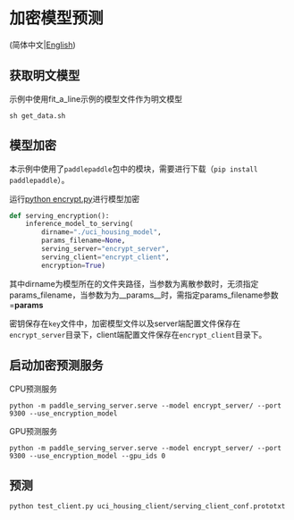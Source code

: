# 加密模型预测

(简体中文|[English](README.md))

## 获取明文模型

示例中使用fit_a_line示例的模型文件作为明文模型

```
sh get_data.sh
```

## 模型加密
本示例中使用了`paddlepaddle`包中的模块，需要进行下载（`pip install paddlepaddle`）。

运行[python encrypt.py](./encrypt.py)进行模型加密

[//file]:#encrypt.py
``` python
def serving_encryption():
    inference_model_to_serving(
        dirname="./uci_housing_model",
        params_filename=None,
        serving_server="encrypt_server",
        serving_client="encrypt_client",
        encryption=True)
```
其中dirname为模型所在的文件夹路径，当参数为离散参数时，无须指定params_filename，当参数为为__params__时，需指定params_filename参数=__params__

密钥保存在`key`文件中，加密模型文件以及server端配置文件保存在`encrypt_server`目录下，client端配置文件保存在`encrypt_client`目录下。

## 启动加密预测服务
CPU预测服务
```
python -m paddle_serving_server.serve --model encrypt_server/ --port 9300 --use_encryption_model
```
GPU预测服务
```
python -m paddle_serving_server.serve --model encrypt_server/ --port 9300 --use_encryption_model --gpu_ids 0
```

## 预测
```
python test_client.py uci_housing_client/serving_client_conf.prototxt
```
